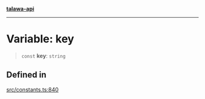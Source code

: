 [**talawa-api**](../../README.md)

***

# Variable: key

> `const` **key**: `string`

## Defined in

[src/constants.ts:840](https://github.com/Suyash878/talawa-api/blob/f376d03c37e9acd046e7cc983947432c95f74442/src/constants.ts#L840)
